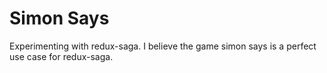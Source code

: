 # Simon Says

Experimenting with redux-saga. I believe the game simon says is a perfect use case for redux-saga.
